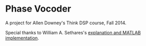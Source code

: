 Phase Vocoder
=============

A project for Allen Downey's Think DSP course, Fall 2014.

Special thanks to William A. Sethares's [explanation and MATLAB implementation](http://sethares.engr.wisc.edu/vocoders/phasevocoder.html).